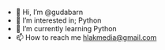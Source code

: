 - 👋 Hi, I’m @gudabarn
- 👀 I’m interested in; Python
- 🌱 I’m currently learning Python
- 📫 How to reach me hlakmedia@gmail.com

<!---
gudabarn/gudabarn is a ✨ special ✨ repository because its `README.md` (this file) appears on your GitHub profile.
You can click the Preview link to take a look at your changes.
--->
